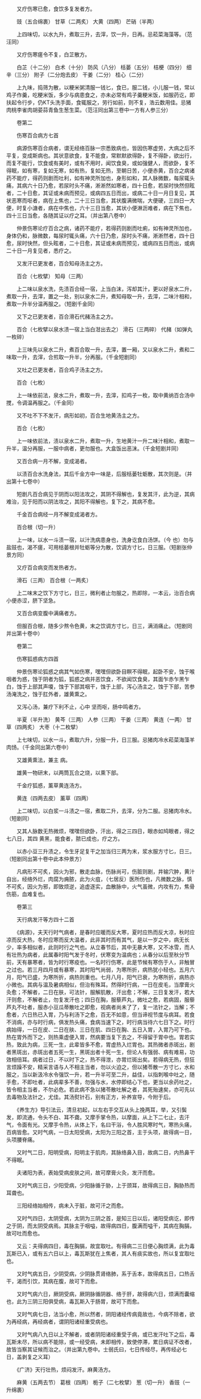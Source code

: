 <!-- { "loadSidebar": true } -->
　　又疗伤寒已愈，食饮多复发者方。

　　豉（五合绵裹） 甘草（二两炙） 大黄（四两） 芒硝（半两）

　　上四味切，以水九升，煮取三升，去滓，饮一升，日再。忌菘菜海藻等。（范汪同）

　　又疗伤寒瘥令不复，白芷散方。

　　白芷（十二分） 白术（十分） 防风（八分） 栝蒌（五分） 桔梗（四分） 细辛（三分） 附子（二分炮去皮） 干姜（二分） 桂心（二分）

　　上九味，捣筛为散，以粳米粥清服一钱匕，食已，服二钱，小儿服一钱，常以鸡子作羹，吃粳米饭，多少与病患食之，亦未必常有鸡子羹粳米饭，如服药讫，即扶起令行步，仍KT头洗手面，食辄服之，劳行如前，则不复，浩云数用佳。忌猪肉桃李雀肉胡荽蒜青鱼生葱生菜。（范汪同出第三卷中一方有人参三分）

　　卷第二

　　伤寒百合病方七首

　　病源伤寒百合病者，谓无经络百脉一宗悉致病也，皆因伤寒虚劳，大病之后不平复，变成斯病也。其状意欲食，复不能食，常默默欲得卧，复不得卧，欲出行，而复不能行，饮食或有美时，或有不用时，闻饮食臭，或如强健人，而欲卧，复不得眠，如有寒，复如无寒，如有热，复如无热，至朝日苦，小便赤黄，百合之病诸药不能疗，得药则剧而吐利，如有神灵所加也，身形如和，其人脉微数，每尿辄头痛，其病六十日乃愈，若尿时头不痛，淅淅然如寒者，四十日愈，若尿时快然但眩者，二十日愈，其证或未病而预见，或病四五日而出，或病二十日一月日复见，其状恶寒而呕者，病在上焦也，二十三日当愈，其状腹满微喘，大便硬，三四日一大便，时复小溏者，病在中焦也，六十三日当愈，其状小便淋沥难者，病在下焦也，四十三日当愈，各随其证以疗之耳。（并出第八卷中）

　　仲景伤寒论疗百合之病，诸药不能疗，若得药则剧而吐痢，如有神灵所加也，身体仍和，脉微数，每尿时辄头痛，六十日乃愈，尿时头不痛，淅淅然者，四十日愈，尿时快然，但头眩者，二十日愈，其证或未病而预见，或病四五日而出，或病二十日一月复见者，悉疗之。

　　又发汗已更发者，百合知母汤主之方。

　　百合（七枚擘） 知母（三两）

　　上二味以泉水洗，先渍百合经一宿，上当白沫，泻却其汁，更以好泉水二升，煮取一升，去滓，置之一处，别以泉水二升，煮知母取一升，去滓，二味汁相和，煮取一升半分温再服之。（短剧千金同）

　　又下之已更发者，百合滑石代赭汤主之方。

　　百合（七枚擘以泉水渍一宿上当白泔出去之） 滑石（三两碎） 代赭（如弹丸一枚碎）

　　上三味先以泉水二升，煮百合取一升，去滓，置一厢，又以泉水二升，煮和二味取一升，去滓，合煎取一升半，分再服。（千金短剧同）

　　又吐之已更发者，百合鸡子汤主之方。

　　百合（七枚）

　　上一味依前法，泉水二升，煮取一升，去滓，扣鸡子一枚，取中黄纳百合汤中搅，令调温再服之。（千金同）

　　又不吐不下不发汗，病形如初，百合生地黄汤主之方。

　　百合（七枚）

　　上一味依前法，渍以泉水二升，煮取一升，生地黄汁一升二味汁相和，煮取一升半，温分再服，一服中病者，更勿服也。大盒饭出恶沫。（千金短剧并同）

　　又百合病一月不解，变成渴者。

　　以渍百合水洗身法，其后千金方中一味是，后服栝蒌牡蛎散，其次则是。（并出第十七卷中）

　　短剧凡百合病见于阴而以阳法攻之，其阴不得解也，复发其汗，此为逆，其病难治，见于阳而以阴法攻之，其阳不得解也，复下之，其病不愈。

　　千金百合病经一月不解变成渴者方。

　　百合根（切一升）

　　上一味，以水一斗渍一宿，以汁洗病患身也，洗身讫食白汤饼。（今 也）勿与盐豉也，渴不瘥，可用栝蒌根并牡蛎等分为散，饮调方寸匕，日三服。（短剧张仲景方同）

　　又疗百合病变而发热者方。

　　滑石（三两） 百合根（一两炙）

　　上二味末之饮下方寸匕，日三，微利者止勿服之，热即除，一本云，治百合病小便赤涩，脐下坚急。

　　又百合病变腹中满痛者方。

　　但服百合根，随多少熬令色黄，末之饮调方寸匕，日三，满消痛止。（短剧同并出第十卷中）

　　卷第二

　　伤寒狐惑病方四首

　　仲景伤寒论狐惑之病其气如伤寒，嘿嘿但欲卧目瞑不得眠，起卧不安，蚀于喉咽者为惑，蚀于阴者为狐，狐惑之病并恶饮食，不欲闻饮食臭，其面乍赤乍黑乍白，蚀于上部其声嗄，蚀于下部其咽干，蚀于上部，泻心汤主之，蚀于下部，苦参汤淹洗之，蚀于肛外者，雄黄熏之。

　　又泻心汤，兼疗下利不止，心中 坚而呕，肠中鸣者方。

　　半夏（半升洗） 黄芩（三两） 人参（三两） 干姜（三两） 黄连（一两） 甘草（四两炙） 大枣（十二枚擘）

　　上七味切，以水一斗，煮取六升，分服一升，日三服。忌猪肉冷水菘菜海藻羊肉饧。（千金同出第六卷中）

　　又雄黄熏法，兼主 病。

　　雄黄一物研末，以两筒瓦合之烧，以熏下部。

　　千金疗狐惑，薰草黄连汤方。

　　黄连（四两去皮） 薰草（四两）

　　上二味切，以白浆一斗渍之一宿，煮取二升，去滓，分为二服。忌猪肉冷水。（短剧同）

　　又其人脉数无热微烦，嘿嘿但欲卧，汗出，得之三四日，眼赤如鸠眼者，得之七八日，其四 黄黑，能食者，脓已成也，疗之方。

　　以赤小豆三升渍之，令生牙足复干之加当归三两为末，浆水服方寸匕，日三。（短剧同出第十卷中此本仲景方）

　　凡病形不可炙，因火为邪，散走血脉，伤脉尚可，伤脏则剧，井输穴肿，黄汁自出，经络外烂，肉腐为痈脓，此为火疽，（七居反）医所伤也，凡微数之脉，慎不可炙，因火为邪，即致烦逆，追虚逐实，血散脉中，火气虽微，内攻有力，焦骨伤筋，血难复也。

　　卷第三

　　天行病发汗等方四十二首

　　《病源》，夫天行时气病者，是春时应暖而反大寒，夏时应热而反大凉，秋时应凉而反大热，冬时应寒而反大温者，此非其时而有其气，是以一岁之中，病无长少，率多相似者，此则时行之气也。从立春节后，其中无暴大寒，又不冰雪，而人有壮热为病者，此属春时阳气发于冬时，伏寒变为温病也；从春分以后至秋分节前，天有暴寒者，皆为时行寒疫也。一名时行伤寒，此是节候有寒伤于人，非触冒之过也。若三月四月或有暴寒，其时阳气尚弱，为寒所折，病热犹小轻也。五月六月，阳气已盛，为寒所折，病热则重也。七月八月，阳气已衰，为寒所折，病热亦小微也。其病与温及暑病相似，但治有殊耳。然得时行病，一日在皮毛，当摩膏火灸愈；不解者，二日在肤，可法针，服解肌散，汗出愈；不解，三日复发汗，若大汗则愈，不解者止，勿复发汗也；四日在胸，服藜芦丸，微吐之愈，若病固，服藜芦丸不吐者，服赤小豆瓜蒂散吐之即愈，视病者尚未了了，复一法针之，当解；不愈者，六日热已入胃，乃与利汤下之愈，百无不如意，但当谛视节度与病耳。若食不消病，亦与时行病，俱发热头痛，食病当速下之，时行病当待六七日下之。时行病始得，一日在皮、二日在肤、三日在肌、四日在胸、五日入胃，入胃乃可下也。热在胃外而下之，则热乘虚便入胃，然病要当复下去之，不得留于胃中也。胃若实热，致此为病，三死一生，此辈皆多不愈，胃虚热入烂胃也。其热微者赤斑出，剧者黑斑出，赤斑出者五死一生，黑斑出者十死一生，但论人有强弱、病有难易，功效相倍耳。病者过日，不以时下之，热不得泄，亦胃烂斑出矣。若得病无热，但狂言烦躁不安，精采言语与人不相主当者，勿以火迫之，但以猪苓散一方寸匕，水和服之，当以新汲冷水令强饮一升，若一升半可至二升，益佳，以指刺喉中吐之，随手愈，不即吐者，此病辈多不善，勿强与水，水停即结心下也，更当以余药吐之，皆令相主当者，不尔必危。若此病不急以猪苓散吐解之者，其死殆速矣，亦可先以去毒物及法针之，尤佳。其汤熨针石，别有正方，补养宣导，今附于后。

　　《养生方》导引法云，清旦初起，以左右手交互从头上挽两耳，举，又引鬓发，即流通，令头不白、耳不聋。又摩手掌令热，以摩面，从上下二七止，去汗气，令面有光。又摩手令热，从体上下，名曰干浴，令人胜风寒时气，寒热头痛，百病皆愈。又时气病，一日太阳受病，太阳为三阳之首，主于头项，故得病一日，头项腰脊痛。

　　又时气二日，阳明受病，阳明主于肌肉，其脉络鼻入目，故病二日，内热鼻干不得眠。

　　夫诸阳为表，表始受病皮肤之间，故可摩膏火灸，发汗而愈。

　　又时气病三日，少阳受病，少阳脉循于胁，上于颈耳，故得病三日，胸胁热而耳聋也。

　　三阳经络始相传，病未入于脏，故可汗之而愈。

　　又时气四日，太阴受病，太阴为三阴之首，是知三日以后，诸阳受病讫，即传之于阴，而太阴受病焉。其脉主于咽嗌，故得病四日，腹满而嗌干，其病在胸膈，故可吐而愈也。

　　又云：夫得病四日，毒在胸膈，故宜取吐。有得病二三日便心胸烦满，此为毒瓦斯已入，或有五六日以上，毒瓦斯犹在上焦者，其人有痰实故也，所以复宜取吐也。

　　又时气病五日，少阴受病，少阴脉贯肾络肺，系于舌本，故得病五日，口热舌干，渴而引饮，其病在腹，故可下而愈。

　　又时气病六日，厥阴受病，厥阴脉循阴器、络于肝，故得病六日，烦满而囊缩也，此为三阴三阳俱受病，毒瓦斯入于肠胃，故可下而愈。

　　又时气病七日，法当小愈，所以然者，阴阳诸经传病竟故也，今病不除者，欲为再经病，再经病者，谓阴阳诸经重受病也。

　　又时气病八九日以上不解者，或者阴阳诸经重受于病，或已发汗吐下之后，毒瓦斯未尽，所以病不能除，或一经受病，未即相传，致使停滞，累日病证不改者，故皆当察其证候而治之。（并出第九卷中。士弱氏曰，七日传经尽，再传经必七日，盖剥复之义耳）

　　《广济》天行壮热，烦闷发汗。麻黄汤方。

　　麻黄（五两去节） 葛根（四两） 栀子（二七枚擘） 葱（切一升） 香豉（一升绵裹）

